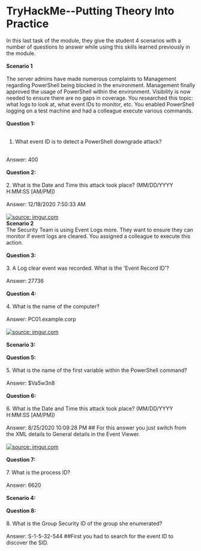 # TryHackMe--Putting Theory Into Practice

In this last task of the module, they give the student 4 scenarios with a number of questions to answer while using this skills learned previously in the module.<br>
<br>
<b>Scenario 1</b><br>
<br>The server admins have made numerous complaints to Management regarding PowerShell being blocked in the environment. Management finally approved the usage of PowerShell within the environment. Visibility is now needed to ensure there are no gaps in coverage. You researched this topic: what logs to look at, what event IDs to monitor, etc. You enabled PowerShell logging on a test machine and had a colleague execute various commands. <br>
<br>
<b>Question 1:</b><br>
<br>
1. What event ID is to detect a PowerShell downgrade attack?<br>
<br>
Answer: 400<br>
<br>
<b>Question 2:</b><br>
<br>
2. What is the Date and Time this attack took place? (MM/DD/YYYY H:MM:SS [AM/PM])<br>
<br>
Answer: 12/18/2020 7:50:33 AM<br>
<br>
<a href="https://imgur.com/lHg82nc"><img src="https://i.imgur.com/lHg82nc.jpg" title="source: imgur.com" /></a>
<br>
<b>Scenario 2</b><br>
The Security Team is using Event Logs more. They want to ensure they can monitor if event logs are cleared. You assigned a colleague to execute this action.<br>
<br>
<b>Question 3:</b><br>
<br>
3. A Log clear event was recorded. What is the 'Event Record ID'?<br>
<br>
Answer: 27736<br>
<br>
<b>Question 4:</b><br>
<br>
4. What is the name of the computer?<br>
<br>
Answer: PC01.example.corp <br>
<br>
<a href="https://imgur.com/M1cMOUh"><img src="https://i.imgur.com/M1cMOUh.png" title="source: imgur.com" /></a><br>
<br>
<b>Scenario 3:</b><br>
<br>
<b>Question 5:</b><br>
<br>
5. What is the name of the first variable within the PowerShell command?<br>
<br>
Answer: $Va5w3n8 <br>
<br>
<b>Question 6:</b><br>
<br>
6. What is the Date and Time this attack took place? (MM/DD/YYYY H:MM:SS [AM/PM])<br>
<br>
Answer: 8/25/2020 10:09:28 PM  ## For this answer you just switch from the XML details to General details in the Event Viewer.<br>
<br>
<a href="https://imgur.com/u0wsOv0"><img src="https://i.imgur.com/u0wsOv0.png" title="source: imgur.com" /></a><br>
<br>
<b>Question 7:</b><br>
<br>
7. What is the process ID?<br>
<br>
Answer: 6620<br>
<br>
<b>Scenario 4:</b><br>
<br>
<b>Question 8:</b><br>
<br>
8. What is the Group Security ID of the group she enumerated?<br>
<br>
Answer: S-1-5-32-544   ##First you had to search for the event ID to discover the SID.
